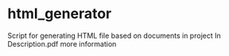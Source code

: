 # html_generator
Script for generating HTML file based on documents in project
In Description.pdf more information
